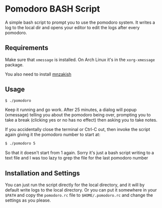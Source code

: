 # Pomodoro BASH Script

A simple bash script to prompt you to use the pomodoro system. It writes a log
to the local dir and opens your editor to edit the logs after every pomodoro.

## Requirements

Make sure that `xmessage` is installed. On Arch Linux it's in the
`xorg-xmessage` package.

You also need to install [mnzakish](https://github.com/mnzaki/mnzakish)

## Usage

```bash
$ ./pomodoro
```

Keep it running and go work. After 25 minutes, a dialog will popup (xmessage)
telling you about the pomodoro being over, prompting you to take a break
(clicking yes or no has no effect) then asking you to take notes.

If you accidentally close the terminal or Ctrl-C out, then invoke the script
again giving it the pomodoro number to start at:

```bash
$ ./pomodoro 5
```

So that it doesn't start from 1 again. Sorry it's just a bash script writing to
a text file and I was too lazy to grep the file for the last pomodoro number

## Installation and Settings

You can just run the script directly for the local directory, and it will by
default write logs to the local directory. Or you can put it somewhere in your
`$PATH` and copy the `pomodoro.rc` file to `$HOME/.pomodoro.rc` and change the settings as
you please.
